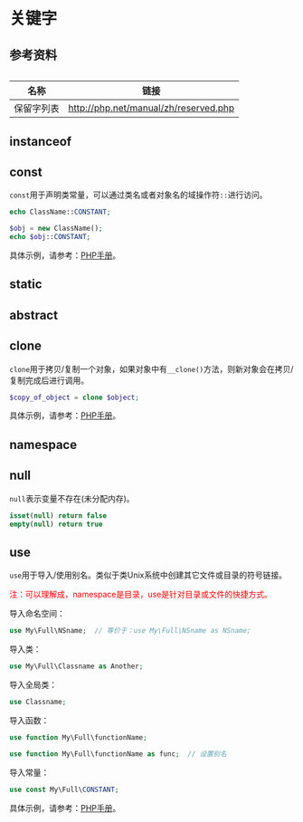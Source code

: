 # 关键字


## 参考资料

###### 
|名称		|链接				|
|-----------|-------------------|
|保留字列表	|http://php.net/manual/zh/reserved.php|


## instanceof


## const

`const`用于声明类常量，可以通过类名或者对象名的域操作符`::`进行访问。

```php
echo ClassName::CONSTANT;
```

```php
$obj = new ClassName();
echo $obj::CONSTANT;
```

具体示例，请参考：[PHP手册](http://php.net/manual/zh/language.oop5.constants.php)。


## static


## abstract


## clone

`clone`用于拷贝/复制一个对象，如果对象中有`__clone()`方法，则新对象会在拷贝/复制完成后进行调用。

```php
$copy_of_object = clone $object;
```

具体示例，请参考：[PHP手册](http://www.php.net/manual/zh/language.oop5.cloning.php)。


## namespace


## null

`null`表示变量不存在(未分配内存)。

```php
isset(null) return false
empty(null) return true
```


## use

`use`用于导入/使用别名。类似于类Unix系统中创建其它文件或目录的符号链接。

<font color="red">注：可以理解成，namespace是目录，use是针对目录或文件的快捷方式。</font>

导入命名空间：

```php
use My\Full\NSname;  // 等价于：use My\Full\NSname as NSname;
```

导入类：

```php
use My\Full\Classname as Another;
```

导入全局类：

```php
use Classname;
```

导入函数：

```php
use function My\Full\functionName;
```

```php
use function My\Full\functionName as func;  // 设置别名
```

导入常量：

```php
use const My\Full\CONSTANT;
```

具体示例，请参考：[PHP手册](http://php.net/manual/zh/language.namespaces.importing.php)。



